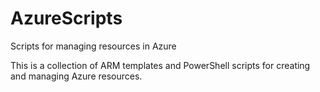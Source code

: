 # AzureScripts
Scripts for managing resources in Azure

This is a collection of ARM templates and PowerShell scripts for creating and managing Azure resources.
